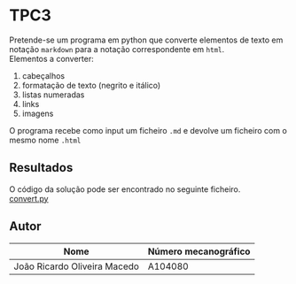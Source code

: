 # TPC3

Pretende-se um programa em python que converte elementos de texto em notação `markdown` para a notação correspondente em `html`.  
Elementos a converter:
1. cabeçalhos
2. formatação de texto (negrito e itálico)
3. listas numeradas
4. links
5. imagens

O programa recebe como input um ficheiro `.md` e devolve um ficheiro com o mesmo nome `.html`

## Resultados
O código da solução pode ser encontrado no seguinte ficheiro.  
[convert.py](https://github.com/joaoR21/PL2025/blob/main/TPC3/convert.py)

## Autor

| Nome  | Número mecanográfico |  
|-------|----------------------|  
| João Ricardo Oliveira Macedo | A104080 |